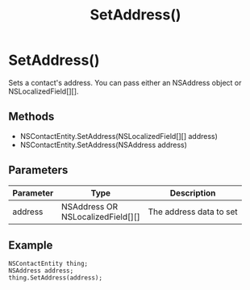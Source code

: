 ﻿---
uid: crmscript_class_nscontactentity_setaddress
title: SetAddress()
description: CRMScript method in the NSContactEntity class that sets a contact's address
intellisense: NSContactEntity.SetAddress
keywords: NSContactEntity, SetAddress, SetAddress(NSAddress), SetAddress(NSLocalizedField[][])
so.topic: reference
---

# SetAddress()

Sets a contact's address. You can pass either an NSAddress object or NSLocalizedField[][].

## Methods

* NSContactEntity.SetAddress(NSLocalizedField[][] address)
* NSContactEntity.SetAddress(NSAddress address)

## Parameters

| Parameter | Type | Description |
|---|---|---|
| address | NSAddress OR<br>NSLocalizedField[][] | The address data to set |

## Example

```crmscript
NSContactEntity thing;
NSAddress address;
thing.SetAddress(address);
```

